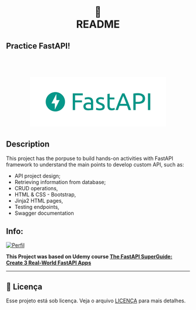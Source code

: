 <h1 align="center">
📄<br>README
</h1>

## Practice FastAPI!
<h1 align="center">
    <br> <img src="fastapi_img.png">
</h1>

## Description

This project has the porpuse to build hands-on activities with FastAPI framework  to understand the main points to develop custom API, such as:

- API project design; 
- Retrieving information from database;
- CRUD operations,
- HTML & CSS - Bootstrap,
- Jinja2 HTML pages,
- Testing endpoints, 
- Swagger documentation



## Info: 

[![Perfil](https://img.shields.io/badge/perfil%20-%23323330.svg?&style=for-the-badge&logo=perfil&logoColor=black&color=F745B5)](https://github.com/rodrigolaa)

**This Project was based on Udemy course [The FastAPI SuperGuide: Create 3 Real-World FastAPI Apps](https://www.udemy.com/course/create-apps-with-fastapi/)**

---


## 🍜 Licença

Esse projeto está sob licença. Veja o arquivo [LICENÇA](LICENSE.md) para mais detalhes.<br>
